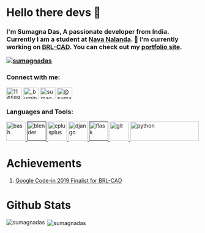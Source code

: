 # Hello there devs 👋
<bold><h3>I'm Sumagna Das, A passionate developer from India. Currently I am a student at <a href="navanalanda.org.in">Nava Nalanda</a>. 🔭 I’m currently working on <a href='https://GitHub.com/BRL-CAD/brlcad/'>BRL-CAD</a>. You can check out my <a href="https://sumagnadas.github.io">portfolio site</a>.</bold>

<p align="left"> <a href="https://github.com/ryo-ma/github-profile-trophy"><img src="https://github-profile-trophy.vercel.app/?username=sumagnadas" alt="sumagnadas" /></a> </p> 

<p align="left">
<h3 align="left">Connect with me:</h3>
<a href="https://stackoverflow.com/users/11658915" target="blank"><img align="center" src="https://cdn.jsdelivr.net/npm/simple-icons@3.0.1/icons/stackoverflow.svg" alt="11658915" height="30" width="40" /></a>
<a href="https://instagram.com/_burningphoenix" target="blank"><img align="center" src="https://cdn.jsdelivr.net/npm/simple-icons@3.0.1/icons/instagram.svg" alt="_burningphoenix" height="30" width="40" /></a>
<a href="https://www.codechef.com/users/sumagna_das" target="blank"><img align="center" src="https://cdn.jsdelivr.net/npm/simple-icons@3.1.0/icons/codechef.svg" alt="sumagna_das" height="30" width="40" /></a>
<a href="https://www.hackerearth.com/@sumagnadas" target="blank"><img align="center" src="https://cdn.jsdelivr.net/npm/simple-icons@3.0.1/icons/hackerearth.svg" alt="@sumagnadas" height="30" width="40" /></a>
</p>

<h3 align="left">Languages and Tools:</h3>
<p align="left"> <a href="https://www.gnu.org/software/bash/" target="_blank"> <img src="https://www.vectorlogo.zone/logos/gnu_bash/gnu_bash-icon.svg" alt="bash" width="50" height="50"/> </a> <a href="" target="_blank"> <img src="https://download.blender.org/branding/community/blender_community_badge_white.svg" alt="blender" width="50" height="50"/> </a> <a href="https://isocpp.org/" target="_blank"> <img src="https://raw.githubusercontent.com/isocpp/logos/master/cpp_logo.png" alt="cplusplus" width="50" height="50"/> </a> <a href="https://www.djangoproject.com/" target="_blank"> <img src="https://static.djangoproject.com/img/logos/django-logo-negative.png" alt="django" width="50" height="50"/> </a> <a href="" target="_blank"> <img src="https://www.vectorlogo.zone/logos/pocoo_flask/pocoo_flask-icon.svg" alt="flask" width="50" height="50"/> </a> <a href="https://git-scm.com/" target="_blank"> <img src="https://www.vectorlogo.zone/logos/git-scm/git-scm-icon.svg" alt="git" width="50" height="50"/> </a>  </a> <a href="https://www.python.org" target="_blank"> <img src="https://www.python.org/static/community_logos/python-logo-master-v3-TM-flattened.png" alt="python" width="179.718875502" height="50"/> </a> </p>

# Achievements
1) <a href="https://drive.google.com/file/d/1oCkeOnSbUfftmTuPfJUq44iWCRQ-UqUN/view?usp=sharing">Google Code-in 2019 Finalist for BRL-CAD</a>

# Github Stats
<p><img align="left" src="https://github-readme-stats.vercel.app/api/top-langs/?username=sumagnadas&layout=compact" alt="sumagnadas" /></p>

<p>&nbsp;<img align="center" src="https://github-readme-stats.vercel.app/api?username=sumagnadas&show_icons=true" alt="sumagnadas" /></p>


